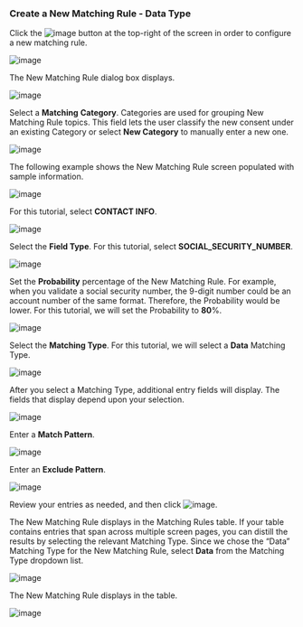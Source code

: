 ### Create a New Matching Rule - Data Type

Click the ![image](/articles/demo_project/DPM_Demo_Project/images/ICON_NewMatchingRule.jpg) button at the top-right of the screen in order to configure a new matching rule. 

![image](/articles/demo_project/DPM_Demo_Project/images/07_12_Discovery_RulesTab_Callout.jpg)

The New Matching Rule dialog box displays. 

![image](/articles/demo_project/DPM_Demo_Project/images/07_1_Discovery_NewMatchingRule.jpg)

Select a **Matching** **Category**. Categories are used for grouping New Matching Rule topics. This field lets the user classify the new consent under an existing Category or select **New Category** to manually enter a new one.

![image](/articles/demo_project/DPM_Demo_Project/images/07_4_Discovery_NewMatchingRule2.jpg)

The following example shows the New Matching Rule screen populated with sample information.

![image](/articles/demo_project/DPM_Demo_Project/images/07_11_Discovery_NewMatchingRule9.jpg)

For this tutorial, select **CONTACT INFO**.

![image](/articles/demo_project/DPM_Demo_Project/images/07_4_Discovery_NewMatchingRule2.jpg)

Select the **Field Type**. For this tutorial, select **SOCIAL_SECURITY_NUMBER**. 

![image](/articles/demo_project/DPM_Demo_Project/images/07_5_Discovery_NewMatchingRule3.jpg)

Set the **Probability** percentage of the New Matching Rule. For example, when you validate a social security number, the 9-digit number could be an account number of the same format. Therefore, the Probability would be lower. For this tutorial, we will set the Probability to **80**%. 

![image](/articles/demo_project/DPM_Demo_Project/images/07_6_Discovery_NewMatchingRule4.jpg)

Select the **Matching Type**. For this tutorial, we will select a **Data** Matching Type. 

![image](/articles/demo_project/DPM_Demo_Project/images/07_3_Discovery_NewMatchingRule13_Data1.jpg)

After you select a Matching Type, additional entry fields will display. The fields that display depend upon your selection. 

![image](/articles/demo_project/DPM_Demo_Project/images/07_3_Discovery_NewMatchingRule13_Data2.jpg)

Enter a **Match Pattern**.

![image](/articles/demo_project/DPM_Demo_Project/images/07_3_Discovery_NewMatchingRule13_Data2.jpg)

Enter an **Exclude Pattern**.

![image](/articles/demo_project/DPM_Demo_Project/images/07_3_Discovery_NewMatchingRule13_Data3.jpg)

Review your entries as needed, and then click ![image](/articles/demo_project/DPM_Demo_Project/images/08_ICON_Save.jpg).

The New Matching Rule displays in the Matching Rules table. If your table contains entries that span across multiple screen pages, you can distill the results by selecting the relevant Matching Type. Since we chose the “Data” Matching Type for the New Matching Rule, select **Data** from the Matching Type dropdown list.

![image](/articles/demo_project/DPM_Demo_Project/images/07_2_Discovery_NewMatchingRule10.jpg)

The New Matching Rule displays in the table.

![image](/articles/demo_project/DPM_Demo_Project/images/07_3_Discovery_NewMatchingRule12_DataCallout.jpg)
